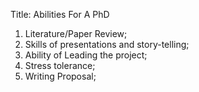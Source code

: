 Title: Abilities For A PhD

1. Literature/Paper Review;
2. Skills of presentations and story-telling;
3. Ability of Leading the project;
4. Stress tolerance; 
5. Writing Proposal; 
